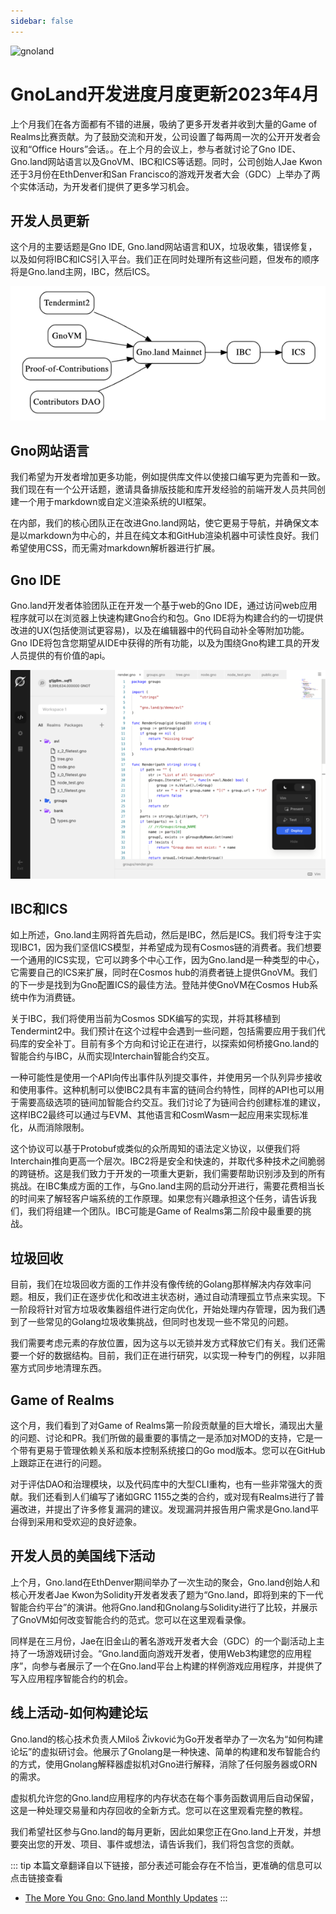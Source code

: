 ```yaml
---
sidebar: false
---
```


![gnoland](/gnoland.png)

# GnoLand开发进度月度更新2023年4月

上个月我们在各方面都有不错的进展，吸纳了更多开发者并收到大量的Game of Realms比赛贡献。为了鼓励交流和开发，公司设置了每两周一次的公开开发者会议和“Office Hours”会话。。在上个月的会议上，参与者就讨论了Gno IDE、Gno.land网站语言以及GnoVM、IBC和ICS等话题。同时，公司创始人Jae Kwon还于3月份在EthDenver和San Francisco的游戏开发者大会（GDC）上举办了两个实体活动，为开发者们提供了更多学习机会。

## 开发人员更新

这个月的主要话题是Gno IDE, Gno.land网站语言和UX，垃圾收集，错误修复，以及如何将IBC和ICS引入平台。我们正在同时处理所有这些问题，但发布的顺序将是Gno.land主网，IBC，然后ICS。

![DAG](./mini-dag.png)

## Gno网站语言

我们希望为开发者增加更多功能，例如提供库文件以使接口编写更为完善和一致。我们现在有一个公开话题，邀请具备排版技能和库开发经验的前端开发人员共同创建一个用于markdown或自定义渲染系统的UI框架。

在内部，我们的核心团队正在改进Gno.land网站，使它更易于导航，并确保文本是以markdown为中心的，并且在纯文本和GitHub渲染机器中可读性良好。我们希望使用CSS，而无需对markdown解析器进行扩展。

## Gno IDE

Gno.land开发者体验团队正在开发一个基于web的Gno IDE，通过访问web应用程序就可以在浏览器上快速构建Gno合约和包。Gno IDE将为构建合约的一切提供改进的UX(包括使测试更容易)，以及在编辑器中的代码自动补全等附加功能。Gno IDE将包含您期望从IDE中获得的所有功能，以及为围绕Gno构建工具的开发人员提供的有价值的api。

![IDE](./gno-ide.png)

## IBC和ICS 

如上所述，Gno.land主网将首先启动，然后是IBC，然后是ICS。我们将专注于实现IBC1，因为我们坚信ICS模型，并希望成为现有Cosmos链的消费者。我们想要一个通用的ICS实现，它可以跨多个中心工作，因为Gno.land是一种类型的中心，它需要自己的ICS来扩展，同时在Cosmos hub的消费者链上提供GnoVM。我们的下一步是找到为Gno配置ICS的最佳方法。登陆并使GnoVM在Cosmos Hub系统中作为消费链。 

关于IBC，我们将使用当前为Cosmos SDK编写的实现，并将其移植到Tendermint2中。我们预计在这个过程中会遇到一些问题，包括需要应用于我们代码库的安全补丁。目前有多个方向和讨论正在进行，以探索如何桥接Gno.land的智能合约与IBC，从而实现Interchain智能合约交互。

一种可能性是使用一个API向传出事件队列提交事件，并使用另一个队列异步接收和使用事件。这种机制可以使IBC2具有丰富的链间合约特性，同样的API也可以用于需要高级选项的链间加智能合约交互。我们讨论了为链间合约创建标准的建议，这样IBC2最终可以通过与EVM、其他语言和CosmWasm一起应用来实现标准化，从而消除限制。 

这个协议可以基于Protobuf或类似的众所周知的语法定义协议，以便我们将Interchain推向更高一个层次。IBC2将是安全和快速的，并取代多种技术之间脆弱的跨链桥。这是我们致力于开发的一项重大更新，我们需要帮助识别涉及到的所有挑战。在IBC集成方面的工作，与Gno.land主网的启动分开进行，需要花费相当长的时间来了解轻客户端系统的工作原理。如果您有兴趣承担这个任务，请告诉我们，我们将组建一个团队。IBC可能是Game of Realms第二阶段中最重要的挑战。

## 垃圾回收
目前，我们在垃圾回收方面的工作并没有像传统的Golang那样解决内存效率问题。相反，我们正在逐步优化和改进主状态树，通过自动清理孤立节点来实现。下一阶段将针对官方垃圾收集器组件进行定向优化，开始处理内存管理，因为我们遇到了一些常见的Golang垃圾收集挑战，但同时也发现一些不常见的问题。

我们需要考虑元素的存放位置，因为这与以无锁并发方式释放它们有关。我们还需要一个好的数据结构。目前，我们正在进行研究，以实现一种专门的例程，以非阻塞方式同步地清理东西。

## Game of Realms

这个月，我们看到了对Game of Realms第一阶段贡献量的巨大增长，涌现出大量的问题、讨论和PR。我们所做的最重要的事情之一是添加对MOD的支持，它是一个带有更易于管理依赖关系和版本控制系统接口的Go mod版本。您可以在GitHub上跟踪正在进行的问题。

对于评估DAO和治理模块，以及代码库中的大型CLI重构，也有一些非常强大的贡献。我们还看到人们编写了诸如GRC 1155之类的合约，或对现有Realms进行了普遍改进，并提出了许多修复漏洞的建议。发现漏洞并报告用户需求是Gno.land平台得到采用和受欢迎的良好迹象。


## 开发人员的美国线下活动
上个月，Gno.land在EthDenver期间举办了一次生动的聚会，Gno.land创始人和核心开发者Jae Kwon为Solidity开发者发表了题为“Gno.land，即将到来的下一代智能合约平台”的演讲。他将Gno.land和Gnolang与Solidity进行了比较，并展示了GnoVM如何改变智能合约的范式。您可以在这里观看录像。

同样是在三月份，Jae在旧金山的著名游戏开发者大会（GDC）的一个副活动上主持了一场游戏研讨会。“Gno.land面向游戏开发者，使用Web3构建您的应用程序”，向参与者展示了一个在Gno.land平台上构建的样例游戏应用程序，并提供了写入应用程序智能合约的机会。

## 线上活动-如何构建论坛
Gno.land的核心技术负责人Miloš Živković为Go开发者举办了一次名为“如何构建论坛”的虚拟研讨会。他展示了Gnolang是一种快速、简单的构建和发布智能合约的方式，使用Gnolang解释器虚拟机对Gno进行解释，消除了任何服务器或ORN的需求。

虚拟机允许您的Gno.land应用程序的内存状态在每个事务函数调用后自动保留，这是一种处理交易量和内存回收的全新方式。您可以在这里观看完整的教程。

我们希望社区参与Gno.land的每月更新，因此如果您正在Gno.land上开发，并想要突出您的开发、项目、事件或想法，请告诉我们，我们将包含您的贡献。

::: tip 
本篇文章翻译自以下链接，部分表述可能会存在不恰当，更准确的信息可以点击链接查看
- [The More You Gno: Gno.land Monthly Updates](https://test3.gno.land/r/gnoland/blog:p/monthly-dev-1)
:::